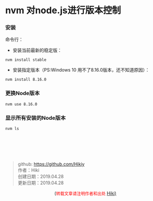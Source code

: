 # nvm 对node.js进行版本控制
### 安装
命令行：  
- 安装当前最新的稳定版：
```
nvm install stable
```
- 安装指定版本（PS:Windows 10 用不了8.16.0版本，还不知道原因）：
```
nvm install 8.16.0
```

### 更换Node版本
```
nvm use 8.16.0
```
### 显示所有安装的Node版本
```
nvm ls
```

<br /><br /><br /><br />
> github: https://github.com/Hikiy  
> 作者：Hiki  
> 创建日期：2019.04.28  
> 更新日期：2019.04.28

<center>(<font color=red size=2>转载文章请注明作者和出处 </font><a href="https://github.com/Hikiy">Hiki)</a></center>  
